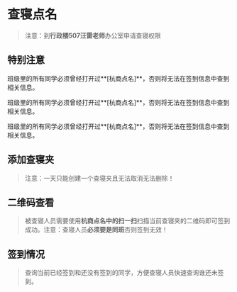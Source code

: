 # 查寝点名
> 注意：到**行政楼507汪雷老师**办公室申请查寝权限

## 特别注意
班级里的所有同学必须曾经打开过**[杭商点名]**，否则将无法在签到信息中查到相关信息。

班级里的所有同学必须曾经打开过**[杭商点名]**，否则将无法在签到信息中查到相关信息。

班级里的所有同学必须曾经打开过**[杭商点名]**，否则将无法在签到信息中查到相关信息。


## 添加查寝夹
> 注意：一天只能创建一个查寝夹且无法取消无法删除！

## 二维码查看
> 被查寝人员需要使用**杭商点名中的扫一扫**扫描当前查寝夹的二维码即可签到成功。注意：查寝人员**必须要是同班**否则签到无效！

## 签到情况
> 查询当前已经签到和还没有签到的同学，方便查寝人员快速查询谁还未签到。
